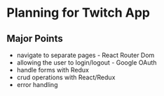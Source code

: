 # Planning for Twitch App

## Major Points
- navigate to separate pages - React Router Dom
- allowing the user to login/logout - Google OAuth
- handle forms with Redux
- crud operations with React/Redux
- error handling